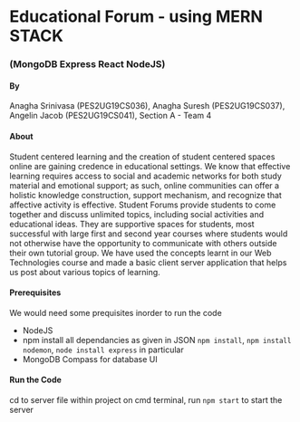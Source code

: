 # Educational Forum - using MERN STACK 


### (MongoDB Express React NodeJS) 
 
#### By 
Anagha Srinivasa (PES2UG19CS036), Anagha Suresh (PES2UG19CS037),  Angelin Jacob (PES2UG19CS041), Section A - Team 4

#### About 
Student centered learning and the creation of student centered spaces online are gaining credence in educational settings. We know that effective learning requires access to social and academic networks for both study material and emotional support; as such, online communities can offer a holistic knowledge construction, support mechanism, and recognize that affective activity is effective.
Student Forums provide students to come together and discuss unlimited topics, including social activities and educational ideas. They are supportive spaces for students, most successful with large first and second year courses where students would not otherwise have the opportunity to communicate with others outside their own tutorial group.
We have used the concepts learnt in our Web Technologies course and made a basic client server application that helps us post about various topics of learning.

#### Prerequisites
We would need some prequisites inorder to run the code 
* NodeJS 
* npm install all dependancies as given in JSON ```npm install```, ```npm install nodemon```, ```node install express``` in particular 
* MongoDB Compass for database UI 

#### Run the Code 
cd to server file within project on cmd terminal, run ```npm start``` to start the server 


